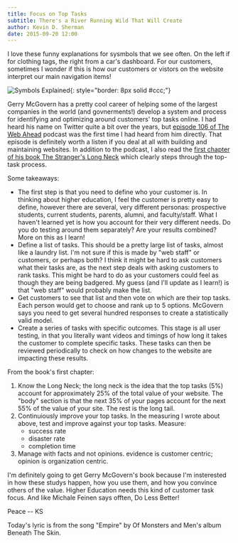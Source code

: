 ```yaml
---
title: Focus on Top Tasks
subtitle: There's a River Running Wild That Will Create
author: Kevin D. Sherman
date: 2015-09-20 12:00
---
```


I love these funny explanations for sysmbols that we see often. On the left if for clothing tags, the right from a car's dashboard. For our customers, sometimes I wonder if this is how our customers or vistors on the website interpret our main navigation items!

![Symbols Explained](https://s3-us-west-2.amazonaws.com/assets.kshermphoto.com/images/2015/symbols.png){: style="border: 8px solid #ccc;"}

Gerry McGovern has a pretty cool career of helping some of the largest companies in the world (and govnerments!) develop a system and process for identifying and optimizing around customers' top tasks online. I had heard his name on Twitter quite a bit over the years, but [episode 106 of The Web Ahead]() podcast was the first time I had heard from him directly. That episode is definitely worth a listen if you deal at all with building and maintaining websites. In addition to the podcast, I also read the [first chapter of his book The Stranger's Long Neck]() which clearly steps through the top-task process.

Some takeaways:

* The first step is that you need to define who your customer is. In thinking about higher education, I feel the customer is pretty easy to define, however there are several, very different personas: prospective students, current students, parents, alumni, and faculty/staff. What I haven't learned yet is how you account for their very different needs. Do you do testing around them separately? Are your results combined? More on this as I learn!
* Define a list of tasks. This should be a pretty large list of tasks, almost like a laundry list. I'm not sure if this is made by "web staff" or customers, or perhaps both? I think it might be hard to ask customers what their tasks are, as the next step deals with asking customers to rank tasks. This might be hard to do as your customers could feel as though they are being badgered. My guess (and I'll update as I learn!) is that "web staff" would probably make the list.
* Get customers to see that list and then vote on which are their top tasks. Each person would get to choose and rank up to 5 options. McGovern says you need to get several hundred responses to create a statistically valid model.
* Create a series of tasks with specific outcomes. This stage is all user testing, in that you literally want videos and timings of how long it takes the customer to complete specific tasks. These tasks can then be reviewed periodically to check on how changes to the website are impacting these results.

From the book's first chapter:

1. Know the Long Neck; the long neck is the idea that the top tasks (5%) account for approximately 25% of the total value of your website. The "body" section is that the next 35% of your pages account for the next 55% of the value of your site. The rest is the long tail.
2. Continuiously improve your top tasks. In the measuring I wrote about above, test and improve against your top tasks. Measure:
   * success rate
   * disaster rate
   * completion time
3. Manage with facts and not opinions. evidence is customer centric; opinion is organization centric.

I'm definitely going to get Gerry McGovern's book because I'm insterested in how these studys happen, how you use them, and how you convince others of the value. Higher Education needs this kind of customer task focus. And like Michale Feinen says offten, Do Less Better!

Peace -- KS

Today's lyric is from the song "Empire" by Of Monsters and Men's album Beneath The Skin.
